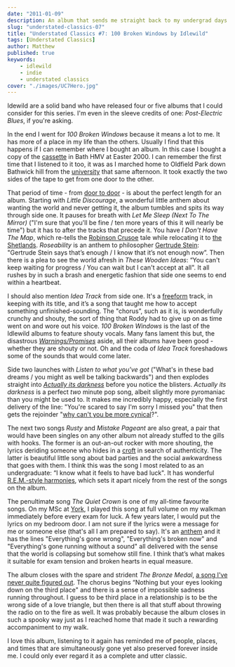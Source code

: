 ```yaml
---
date: "2011-01-09"
description: An album that sends me straight back to my undergrad days at the University of Bath
slug: "understated-classics-07" 
title: "Understated Classics #7: 100 Broken Windows by Idlewild"
tags: [Understated Classics]
author: Matthew
published: true
keywords:
    - idlewild
    - indie
    - understated classics
cover: "./images/UC7Hero.jpg"
---
```


Idewild are a solid band who have released four or five albums that I could consider for this series. I'm even in the sleeve credits of one: _Post-Electric Blues_, if you're asking.

In the end I went for _100 Broken Windows_ because it means a lot to me. It has more of a place in my life than the others. Usually I find that this happens if I can remember where I bought an album. In this case I bought a copy of the [cassette](http://www.bbc.co.uk/news/business-22533522) in Bath HMV at Easter 2000. I can remember the first time that I listened to it too, it was as I marched home to Oldfield Park down Bathwick hill from the [university](www.bath.ac.uk) that same afternoon. It took exactly the two sides of the tape to get from one door to the other.

That period of time - from [door to door](http://en.wikipedia.org/wiki/Door-to-door) - is about the perfect length for an album. Starting with _Little Discourage_, a wonderful little anthem about wanting the world and never getting it, the album tumbles and spits its way through side one. It pauses for breath with _Let Me Sleep (Next To The Mirror)_ ("I'm sure that you'll be fine / ten more years of this it will nearly be time") but it has to after the tracks that precede it. You have _I Don't Have The Map_, which re-tells the [Robinson Crusoe](http://www.sparknotes.com/lit/crusoe/) tale while relocating it to [the Shetlands](http://visit.shetland.org). _Roseability_ is an anthem to philosopher [Gertrude Stein](http://www.poets.org/poetsorg/poet/gertrude-stein): "Gertrude Stein says that’s enough / I know that it’s not enough now”. Then there is a plea to see the world afresh in _These Wooden Ideas_: “You can't keep waiting for progress / You can wait but I can't accept at all". It all rushes by in such a brash and energetic fashion that side one seems to end within a heartbeat.

I should also mention _Idea Track_ from side one. It's a [freeform](http://www.freeform.org.uk) track, in keeping with its title, and it’s a song that taught me how to accept something unfinished-sounding. The "chorus”, such as it is, is wonderfully crunchy and shouty, the sort of thing that Roddy had to give up on as time went on and wore out his voice. _100 Broken Windows_ is the last of the Idlewild albums to feature shouty vocals. Many fans lament this but, the disastrous _[Warnings/Promises](http://www.nme.com/reviews/7620)_ aside, all their albums have been good - whether they are shouty or not. Oh and the coda of _Idea Track_ foreshadows some of the sounds that would come later.

Side two launches with _Listen to what you've got_ ("What's in these bad dreams / you might as well be talking backwards") and then explodes straight into _[Actually its darkness](http://songmeanings.com/songs/view/62235/)_ before you notice the blisters. _Actually its darkness_ is a perfect _two_ minute pop song, albeit slightly more pyromaniac than you might be used to. It makes me incredibly happy, especially the first delivery of the line: "You're scared to say I'm sorry I missed you" that then gets the rejoinder "[why can't you be more cynical](http://www.wikihow.com/Be-a-Cynic)?".

The next two songs _Rusty_ and _Mistake Pageant_ are also great, a pair that would have been singles on any other album not already stuffed to the gills with hooks. The former is an out-an-out rocker with more shouting, the lyrics deriding someone who hides in a [croft](http://en.wikipedia.org/wiki/Croft) in search of authenticity. The latter is beautiful little song about bad parties and the social awkwardness that goes with them. I think this was the song I most related to as an undergraduate: “I know what it feels to have bad luck". It has wonderful [R.E.M.-style harmonies](http://www.hooksandharmony.com/20-great-r-e-m-songs/), which sets it apart nicely from the rest of the songs on the album.

The penultimate song _The Quiet Crown_ is one of my all-time favourite songs. On my MSc at [York](www.york.ac.uk), I played this song at full volume on my walkman immediately before every exam for luck. A few years later, I would put the lyrics on my bedroom door. I am not sure if the lyrics were a message for me or someone else (that's all I am prepared to say). It's an [anthem](http://en.wikipedia.org/wiki/Anthem) and it has the lines "Everything's gone wrong", "Everything's broken now" and "Everything's gone running without a sound" all delivered with the sense that the world is collapsing but somehow still fine. I think that’s what makes it suitable for exam tension and broken hearts in equal measure.

The album closes with the spare and strident _The Bronze Medal_, [a song I've never quite figured out](http://songmeanings.com/songs/view/62240/). The chorus begins “Nothing but your eyes looking down on the third place" and there is a sense of impossible sadness running throughout. I guess to be third place in a relationship is to be the wrong side of a love triangle, but then there is all that stuff about throwing the radio on to the fire as well. It was probably because the album closes in such a spooky way just as I reached home that made it such a rewarding accompaniment to my walk.

I love this album, listening to it again has reminded me of people, places, and times that are simultaneously gone yet also preserved forever inside me. I could only ever regard it as a complete and utter classic.
